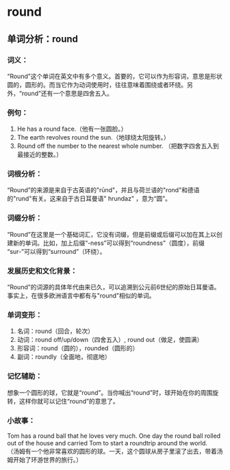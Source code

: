 # round

## 单词分析：round

  

### 词义：

  

“Round”这个单词在英文中有多个意义。首要的，它可以作为形容词，意思是形状圆的，圆形的。而当它作为动词使用时，往往意味着围绕或者环绕。另外，“round”还有一个意思是四舍五入。

  

### 例句：

  

1.  He has a round face.（他有一张圆脸。）
2.  The earth revolves round the sun.（地球绕太阳旋转。）
3.  Round off the number to the nearest whole number. （把数字四舍五入到最接近的整数。）

  

### 词根分析：

  

“Round”的来源是来自于古英语的"rūnd"，并且与荷兰语的"rond"和德语的"rund"有关。这来自于古日耳曼语" hrundaz" ，意为“圆”。

  

### 词缀分析：

  

“Round”在这里是一个基础词汇，它没有词缀，但是前缀或后缀可以加在其上以创建新的单词。比如，加上后缀“-ness”可以得到“roundness”（圆度），前缀 “sur-”可以得到“surround”（环绕）。

  

### 发展历史和文化背景：

  

“Round”的词源的具体年代由来已久，可以追溯到公元前6世纪的原始日耳曼语。事实上，在很多欧洲语言中都有与"round"相似的单词。

  

### 单词变形：

  

1.  名词：round（回合，轮次）
2.  动词：round off/up/down（四舍五入）, round out（做足，使圆满）
3.  形容词：round（圆的），rounded（圆形的）
4.  副词：roundly（全面地，彻底地）

  

### 记忆辅助：

  

想象一个圆形的球，它就是“round”。当你喊出“round”时，球开始在你的周围旋转，这样你就可以记住“round”的意思了。

  

### 小故事：

  

Tom has a round ball that he loves very much. One day the round ball rolled out of the house and carried Tom to start a roundtrip around the world.  
（汤姆有一个他非常喜欢的圆形的球。一天，这个圆球从房子里滚了出去，带着汤姆开始了环游世界的旅行。）
